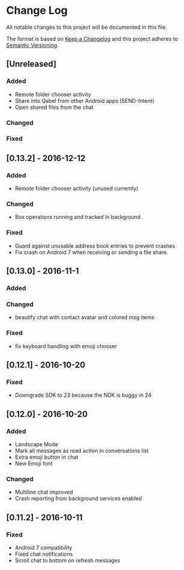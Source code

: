 # Change Log
All notable changes to this project will be documented in this file.

The format is based on [Keep a Changelog](http://keepachangelog.com/)
and this project adheres to [Semantic Versioning](http://semver.org/).

## [Unreleased]

### Added
- Remote folder chooser activity
- Share into Qabel from other Android apps (SEND-Intent)
- Open shared files from the chat

### Changed

### Fixed

## [0.13.2] - 2016-12-12

### Added
- Remote folder chooser activity (unused currently)

### Changed
- Box operations running and tracked in background

### Fixed
- Guard against unusable address book entries to prevent crashes
- Fix crash on Android 7 when receiving or sending a file share.

## [0.13.0] - 2016-11-1
### Added

### Changed
- beautify chat with contact avatar and colored msg items

### Fixed
- fix keyboard handling with emoji chooser

## [0.12.1] - 2016-10-20
### Fixed
- Downgrade SDK to 23 because the NDK is buggy in 24

## [0.12.0] - 2016-10-20
### Added
- Landscape Mode
- Mark all messages as read action in conversations list
- Extra emoji button in chat
- New Emoji font

### Changed
- Multiline chat improved
- Crash reporting from background services enabled

## [0.11.2] - 2016-10-11
### Fixed
- Android 7 compatibility
- Fixed chat notifications
- Scroll chat to bottom on refresh messages
